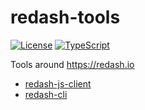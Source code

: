# redash-tools
[![License](https://img.shields.io/npm/l/history-reducer.svg)](https://github.com/marcolink/redash-tools/blob/master/package.json)
[![TypeScript](https://img.shields.io/badge/%3C%2F%3E-TypeScript-%230074c1.svg)](http://www.typescriptlang.org/)

Tools around https://redash.io
- [redash-js-client](packages/client)
- [redash-cli](packages/cli)


